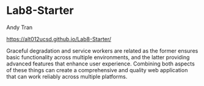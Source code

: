 # Lab8-Starter

Andy Tran

https://alt012ucsd.github.io/Lab8-Starter/

Graceful degradation and service workers are related as the former ensures basic functionality across multiple environments, and the latter providing advanced features that enhance user experience. Combining both aspects of these things can create a comprehensive and quality web application that can work reliably across multiple platforms.

